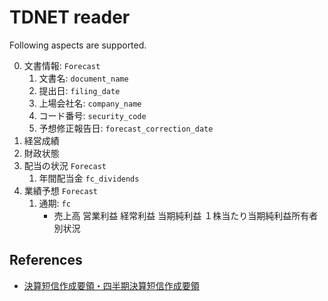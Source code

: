 # TDNET reader

Following aspects are supported. 

0. 文書情報: `Forecast`
    1. 文書名: `document_name`
    2. 提出日: `filing_date`
    3. 上場会社名: `company_name`
    4. コード番号: `security_code`
    5. 予想修正報告日: `forecast_correction_date`
1. 経営成績
2. 財政状態
3. 配当の状況 `Forecast`
    1. 年間配当金 `fc_dividends`
4. 業績予想 `Forecast`
    1. 通期: `fc`
        * 売上高 営業利益 経常利益 当期純利益 １株当たり当期純利益所有者別状況

## References

* [決算短信作成要領・四半期決算短信作成要領](https://www.jpx.co.jp/equities/listed-co/format/summary/index.html)